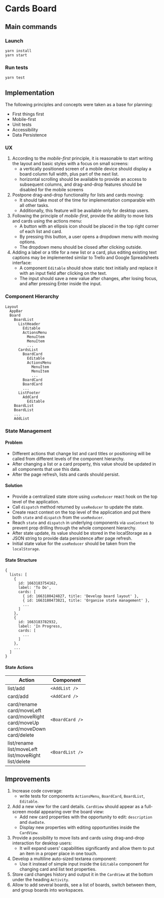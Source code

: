 # Cards Board

## Main commands
### Launch
```
yarn install
yarn start
```

### Run tests
```
yarn test
```

## Implementation
The following principles and concepts were taken as a base for planning:

- First things first
- Mobile-first
- Unit tests
- Accessibility
- Data Persistence

### UX
1. According to the _mobile-first_ principle, it is reasonable to start writing the layout and basic styles with a 
focus on small screens:
   - a vertically positioned screen of a mobile device should display a board column full width, plus part of the next list.
   - horizontal scrolling should be available to provide an access to subsequent columns, and drag-and-drop features should
be disabled for the mobile screens
2. Postpone drag-and-drop functionality for lists and cards moving: 
   - It should take most of the time for implementation comparable with all other tasks.
   - Additionally, this feature will be available only for desktop users. 
3. Following the principle of _mobile-first_, provide the ability to move lists and cards using the actions menu:
   - A button with an ellipsis icon should be placed in the top right corner of each list and card.
   - By pressing this button, a user opens a dropdown menu with moving options.
   - The dropdown menu should be closed after clicking outside.
4. Adding a label or a title for a new list or a card, plus editing existing text captions may be implemented 
similar to Trello and Google Spreadsheets interface:
   - A component `Editable` should show static text initially and replace it with an input field after clicking on the text.
   - The input should save a new value after changes, after losing focus, and after pressing Enter inside the input.

### Component Hierarchy
```
Layout
  AppBar
  Board
    BoardList
      ListHeader
        Editable
        ActionsMenu
          MenuItem
          MenuItem
          ...
      CardsList
        BoardCard
          Editable
          ActionsMenu
            MenuItem
            MenuItem
            ...
        BoardCard
        BoardCard
        ...
      ListFooter
        AddCard
          Editable
    BoardList
    BoardList
    ...
    AddList
```

### State Management
#### Problem
- Different actions that change list and card titles or positioning will be called from different levels 
of the component hierarchy.
- After changing a list or a card property, this value should be updated in all components that use this data.
- After the page refresh, lists and cards should persist.

#### Solution
- Provide a centralized state store using `useReducer` react hook on the top level of the application.
- Call `dispatch` method returned by `useReducer` to update the state.
- Create react context on the top level of the application and put there both `state` and `dispatch` from the `useReducer`.
- Reach `state` and `dispatch` in underlying components via `useContext` to prevent prop drilling through the whole 
component hierarchy.
- After state update, its value should be stored in the localStorage as a JSON string to provide data persistence after 
page refresh.
- Initial state value for the `useReducer` should be taken from the `localStorage`.

#### State Structure
```
{
  lists: [
    {
      id: 1663183754162,
      label: 'To Do',
      cards: [
        { id: 1663180424827, title: 'Develop board layout' },
        { id: 1663180473821, title: 'Organise state management' },
        ...
      ]
    },
    {
      id: 1663183782932,
      label: 'In Progress,
      cards: [
        ...
      ]
    },
    ...
  ]
}
```
#### State Actions

| Action                                                                                        | Component        |
|-----------------------------------------------------------------------------------------------|------------------|
| list/add                                                                                      | `<AddList />`    |
| card/add                                                                                      | `<AddCard />`    |
| card/rename<br>card/moveLeft<br>card/moveRight<br>card/moveUp<br>card/moveDown<br>card/delete | `<BoardCard />`  |
| list/rename<br>list/moveLeft<br>list/moveRight<br>list/delete                                 | `<BoardList />`  |

## Improvements
1. Increase code coverage:
   - write tests for components `ActionsMenu`, `BoardCard`, `BoardList`, `Editable`.
2. Add a new view for the card details. `CardView` should appear as a full-screen modal appearing over the board view:
   - Add new card properties with the opportunity to edit: `description` and `dueDate`.
   - Display new properties with editing opportunities inside the `CardView`.
3. Provide a possibility to move lists and cards using drag-and-drop interaction for desktop users:
   - It will expand users' capabilities significantly and allow them to put an item in a proper place in one touch.
4. Develop a multiline auto-sized textarea component:
   - Use it instead of simple input inside the `Editable` component for changing card and list text properties.
5. Store card changes history and output it in the `CardView` at the bottom under the heading `Activity`.
6. Allow to add several boards, see a list of boards, switch between them, and group boards into workspaces.
